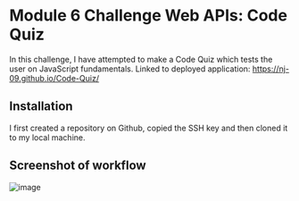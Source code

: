 # Module 6 Challenge Web APIs: Code Quiz

In this challenge, I have attempted to make a Code Quiz which tests the user on JavaScript fundamentals.
Linked to deployed application: https://nj-09.github.io/Code-Quiz/

## Installation

I first created a repository on Github, copied the SSH key and then cloned it to my local machine.

## Screenshot of workflow
![image](https://user-images.githubusercontent.com/119903128/222285695-0df46906-ea73-42c0-b911-3ef44c722d2e.png)



